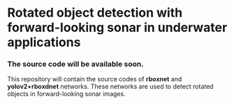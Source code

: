 # Rotated object detection with forward-looking sonar in underwater applications

### The source code will be available soon.

This repository will contain the source codes of **rboxnet** and **yolov2+rboxdnet** networks. These networks are used to detect rotated objects in forward-looking sonar images.